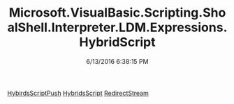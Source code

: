 ﻿---
title: Microsoft.VisualBasic.Scripting.ShoalShell.Interpreter.LDM.Expressions.HybridScript
date: 6/13/2016 6:38:15 PM
---

[HybirdsScriptPush](T-Microsoft.VisualBasic.Scripting.ShoalShell.Interpreter.LDM.Expressions.HybridScript.HybirdsScriptPush.html)
[HybridsScript](T-Microsoft.VisualBasic.Scripting.ShoalShell.Interpreter.LDM.Expressions.HybridScript.HybridsScript.html)
[RedirectStream](T-Microsoft.VisualBasic.Scripting.ShoalShell.Interpreter.LDM.Expressions.HybridScript.RedirectStream.html)
